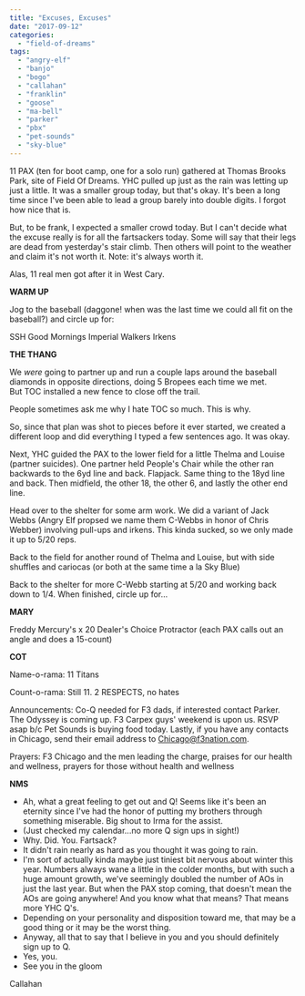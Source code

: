 ```yaml
---
title: "Excuses, Excuses"
date: "2017-09-12"
categories: 
  - "field-of-dreams"
tags: 
  - "angry-elf"
  - "banjo"
  - "bogo"
  - "callahan"
  - "franklin"
  - "goose"
  - "ma-bell"
  - "parker"
  - "pbx"
  - "pet-sounds"
  - "sky-blue"
---
```


11 PAX (ten for boot camp, one for a solo run) gathered at Thomas Brooks Park, site of Field Of Dreams. YHC pulled up just as the rain was letting up just a little. It was a smaller group today, but that's okay. It's been a long time since I've been able to lead a group barely into double digits. I forgot how nice that is.

But, to be frank, I expected a smaller crowd today. But I can't decide what the excuse really is for all the fartsackers today. Some will say that their legs are dead from yesterday's stair climb. Then others will point to the weather and claim it's not worth it. Note: it's always worth it.

Alas, 11 real men got after it in West Cary.

**WARM UP**

Jog to the baseball (daggone! when was the last time we could all fit on the baseball?) and circle up for:

SSH Good Mornings Imperial Walkers Irkens

**THE THANG**

We _were_ going to partner up and run a couple laps around the baseball diamonds in opposite directions, doing 5 Bropees each time we met. But TOC installed a new fence to close off the trail.

People sometimes ask me why I hate TOC so much. This is why.

So, since that plan was shot to pieces before it ever started, we created a different loop and did everything I typed a few sentences ago. It was okay.

Next, YHC guided the PAX to the lower field for a little Thelma and Louise (partner suicides). One partner held People's Chair while the other ran backwards to the 6yd line and back. Flapjack. Same thing to the 18yd line and back. Then midfield, the other 18, the other 6, and lastly the other end line.

Head over to the shelter for some arm work. We did a variant of Jack Webbs (Angry Elf propsed we name them C-Webbs in honor of Chris Webber) involving pull-ups and irkens. This kinda sucked, so we only made it up to 5/20 reps.

Back to the field for another round of Thelma and Louise, but with side shuffles and cariocas (or both at the same time a la Sky Blue)

Back to the shelter for more C-Webb starting at 5/20 and working back down to 1/4. When finished, circle up for...

**MARY**

Freddy Mercury's x 20 Dealer's Choice Protractor (each PAX calls out an angle and does a 15-count)

**COT**

Name-o-rama: 11 Titans

Count-o-rama: Still 11. 2 RESPECTS, no hates

Announcements: Co-Q needed for F3 dads, if interested contact Parker. The Odyssey is coming up. F3 Carpex guys' weekend is upon us. RSVP asap b/c Pet Sounds is buying food today. Lastly, if you have any contacts in Chicago, send their email address to Chicago@f3nation.com.

Prayers: F3 Chicago and the men leading the charge, praises for our health and wellness, prayers for those without health and wellness

**NMS**

- Ah, what a great feeling to get out and Q! Seems like it's been an eternity since I've had the honor of putting my brothers through something miserable. Big shout to Irma for the assist.
- (Just checked my calendar...no more Q sign ups in sight!)
- Why. Did. You. Fartsack?
- It didn't rain nearly as hard as you thought it was going to rain.
- I'm sort of actually kinda maybe just tiniest bit nervous about winter this year. Numbers always wane a little in the colder months, but with such a huge amount growth, we've seemingly doubled the number of AOs in just the last year. But when the PAX stop coming, that doesn't mean the AOs are going anywhere! And you know what that means? That means more YHC Q's.
- Depending on your personality and disposition toward me, that may be a good thing or it may be the worst thing.
- Anyway, all that to say that I believe in you and you should definitely sign up to Q.
- Yes, you.
- See you in the gloom

Callahan
